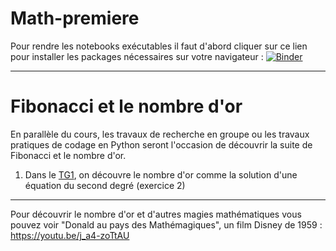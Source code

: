 # Math-premiere

Pour rendre les notebooks exécutables il faut d'abord cliquer sur ce lien pour installer les packages nécessaires sur votre navigateur :
[![Binder](https://mybinder.org/badge_logo.svg)](https://mybinder.org/v2/gh/NaturelEtChaud/Math-premiere/HEAD)

---

# Fibonacci et le nombre d'or

En parallèle du cours, les travaux de recherche en groupe ou les travaux pratiques de codage en Python seront l'occasion de découvrir la suite de Fibonacci et le nombre d'or.

1) Dans le [TG1](https://github.com/NaturelEtChaud/Math-premiere/blob/main/Travaux%20de%20recherche%20en%20groupe/TG_1_Seconde%20degr%C3%A9.pdf), on découvre le nombre d'or comme la solution d'une équation du second degré (exercice 2)

---
Pour découvrir le nombre d'or et d'autres magies mathématiques vous pouvez voir "Donald au pays des Mathémagiques", un film Disney de 1959 :
https://youtu.be/j_a4-zoTtAU
